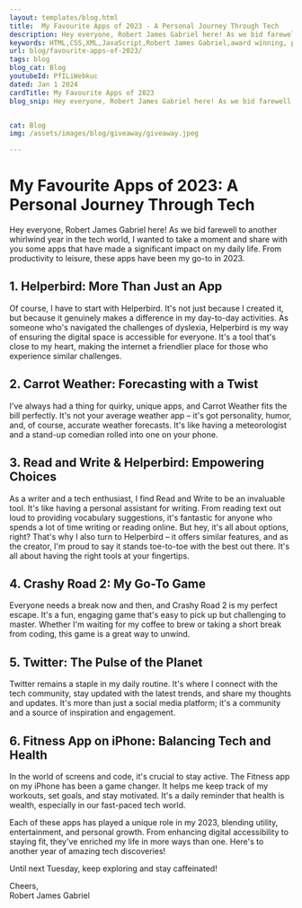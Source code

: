```yaml
---
layout: templates/blog.html
title:  My Favourite Apps of 2023 - A Personal Journey Through Tech
description: Hey everyone, Robert James Gabriel here! As we bid farewell to another whirlwind year in the tech world, I wanted to take a moment and share with you some apps that have made a significant impact on my daily life.
keywords: HTML,CSS,XML,JavaScript,Robert James Gabriel,award winning, php , experienced,Galen, angular, HTML, HTML5, JavaScript, Node, PHP and SQL developer,golang,web design
url: blog/favourite-apps-of-2023/
tags: blog
blog_cat: Blog
youtubeId: PfILiWebkuc
dated: Jan 1 2024
cardTitle: My Favourite Apps of 2023
blog_snip: Hey everyone, Robert James Gabriel here! As we bid farewell to another whirlwind year in the tech world, I wanted to take a moment and share with you some apps that have made a significant impact on my daily life.


cat: Blog
img: /assets/images/blog/giveaway/giveaway.jpeg

---
```


<h1 class="mt-4 mb-4 text-2xl" id="introduction">My Favourite Apps of 2023: A Personal Journey Through Tech</h1>
 <p class="mt-8 mb-8 text-xl">Hey everyone, Robert James Gabriel here! As we bid farewell to another whirlwind year in the tech world, I wanted to take a moment and share with you some apps that have made a significant impact on my daily life. From productivity to leisure, these apps have been my go-to in 2023.</p>

 <h2 class="mt-4 mb-4 text-2xl">1. Helperbird: More Than Just an App</h2>
 <p class="mt-8 mb-8 text-xl">Of course, I have to start with Helperbird. It's not just because I created it, but because it genuinely makes a difference in my day-to-day activities. As someone who's navigated the challenges of dyslexia, Helperbird is my way of ensuring the digital space is accessible for everyone. It's a tool that's close to my heart, making the internet a friendlier place for those who experience similar challenges.</p>

 <h2 class="mt-4 mb-4 text-2xl">2. Carrot Weather: Forecasting with a Twist</h2>
 <p class="mt-8 mb-8 text-xl">I've always had a thing for quirky, unique apps, and Carrot Weather fits the bill perfectly. It's not your average weather app – it's got personality, humor, and, of course, accurate weather forecasts. It's like having a meteorologist and a stand-up comedian rolled into one on your phone.</p>

 <h2 class="mt-4 mb-4 text-2xl">3. Read and Write & Helperbird: Empowering Choices</h2>
 <p class="mt-8 mb-8 text-xl">As a writer and a tech enthusiast, I find Read and Write to be an invaluable tool. It's like having a personal assistant for writing. From reading text out loud to providing vocabulary suggestions, it's fantastic for anyone who spends a lot of time writing or reading online. But hey, it's all about options, right? That's why I also turn to Helperbird – it offers similar features, and as the creator, I'm proud to say it stands toe-to-toe with the best out there. It's all about having the right tools at your fingertips.</p>

 <h2 class="mt-4 mb-4 text-2xl">4. Crashy Road 2: My Go-To Game</h2>
 <p class="mt-8 mb-8 text-xl">Everyone needs a break now and then, and Crashy Road 2 is my perfect escape. It's a fun, engaging game that's easy to pick up but challenging to master. Whether I'm waiting for my coffee to brew or taking a short break from coding, this game is a great way to unwind.</p>

 <h2 class="mt-4 mb-4 text-2xl">5. Twitter: The Pulse of the Planet</h2>
 <p class="mt-8 mb-8 text-xl">Twitter remains a staple in my daily routine. It's where I connect with the tech community, stay updated with the latest trends, and share my thoughts and updates. It's more than just a social media platform; it's a community and a source of inspiration and engagement.</p>

 <h2 class="mt-4 mb-4 text-2xl">6. Fitness App on iPhone: Balancing Tech and Health</h2>
 <p class="mt-8 mb-8 text-xl">In the world of screens and code, it's crucial to stay active. The Fitness app on my iPhone has been a game changer. It helps me keep track of my workouts, set goals, and stay motivated. It's a daily reminder that health is wealth, especially in our fast-paced tech world.</p>

 <p class="mt-8 mb-8 text-xl">Each of these apps has played a unique role in my 2023, blending utility, entertainment, and personal growth. From enhancing digital accessibility to staying fit, they've enriched my life in more ways than one. Here's to another year of amazing tech discoveries!</p>

 <p class="mt-8 mb-8 text-xl">Until next Tuesday, keep exploring and stay caffeinated!</p>

 <p class="mt-8 mb-8 text-xl">Cheers,<br>Robert James Gabriel</p>
